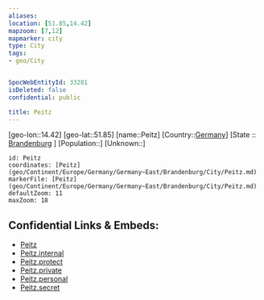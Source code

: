 ```yaml
---
aliases: 
location: [51.85,14.42]
mapzoom: [7,12] 
mapmarker: city 
type: City
tags:
- geo/City


SpocWebEntityId: 33281
isDeleted: false
confidential: public

title: Peitz
---
```

[geo-lon::14.42]
[geo-lat::51.85]
[name::Peitz]
[Country::[Germany](geo/Continent/Europe/Germany.md)]
[State :: [Brandenburg](geo/Continent/Europe/Germany/Germany~East/Brandenburg.md) ]
[Population::]
[Unknown::]


```leaflet
id: Peitz
coordinates: [Peitz](geo/Continent/Europe/Germany/Germany~East/Brandenburg/City/Peitz.md)
markerFile: [Peitz](geo/Continent/Europe/Germany/Germany~East/Brandenburg/City/Peitz.md)
defaultZoom: 11 
maxZoom: 18
```


## Confidential Links & Embeds: 
- [Peitz](../../../../../../../../_public/geo/Continent/Europe/Germany/Germany~East/Brandenburg/City/Peitz.md) 
- [Peitz.internal](../../../../../../../../_internal/geo/Continent/Europe/Germany/Germany~East/Brandenburg/City/Peitz.internal.md) 
- [Peitz.protect](../../../../../../../../_protect/geo/Continent/Europe/Germany/Germany~East/Brandenburg/City/Peitz.protect.md) 
- [Peitz.private](../../../../../../../../_private/geo/Continent/Europe/Germany/Germany~East/Brandenburg/City/Peitz.private.md) 
- [Peitz.personal](../../../../../../../../_personal/geo/Continent/Europe/Germany/Germany~East/Brandenburg/City/Peitz.personal.md) 
- [Peitz.secret](../../../../../../../../_secret/geo/Continent/Europe/Germany/Germany~East/Brandenburg/City/Peitz.secret.md) 
